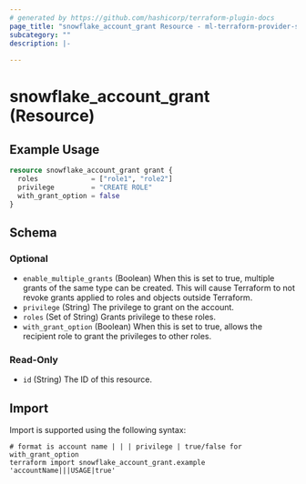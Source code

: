 ```yaml
---
# generated by https://github.com/hashicorp/terraform-plugin-docs
page_title: "snowflake_account_grant Resource - ml-terraform-provider-snowflake"
subcategory: ""
description: |-
  
---
```


# snowflake_account_grant (Resource)



## Example Usage

```terraform
resource snowflake_account_grant grant {
  roles             = ["role1", "role2"]
  privilege         = "CREATE ROLE"
  with_grant_option = false
}
```

<!-- schema generated by tfplugindocs -->
## Schema

### Optional

- `enable_multiple_grants` (Boolean) When this is set to true, multiple grants of the same type can be created. This will cause Terraform to not revoke grants applied to roles and objects outside Terraform.
- `privilege` (String) The privilege to grant on the account.
- `roles` (Set of String) Grants privilege to these roles.
- `with_grant_option` (Boolean) When this is set to true, allows the recipient role to grant the privileges to other roles.

### Read-Only

- `id` (String) The ID of this resource.

## Import

Import is supported using the following syntax:

```shell
# format is account name | | | privilege | true/false for with_grant_option
terraform import snowflake_account_grant.example 'accountName|||USAGE|true'
```
